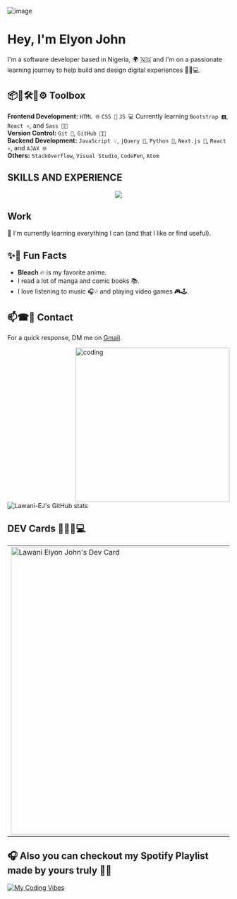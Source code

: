 ![image](https://cdn.shopify.com/s/files/1/0578/3696/1997/t/9/assets/lofiboy.gif?v=103461765217895835051680702279)

# Hey, I'm Elyon John 
I'm a software developer based in Nigeria, 🌍 🇳🇬 and I'm on a passionate learning journey to help build and design digital experiences 🔨✨💻.

## 📦🔨🛠🧱⚙ Toolbox
**Frontend Development:** `HTML 🌐` `CSS 🎨` `JS 💻` Currently learning `Bootstrap 🅱️`, `React ⚛️`, and `Sass 💅🏾`<br>
**Version Control:** `Git 🐙`, `GitHub 🐱‍💻`<br>
**Backend Development:** `JavaScript 💡`, `jQuery 🔄`, `Python 🐍`, `Next.js 🚀`, `React ⚛️`, and `AJAX 🌐`<br>
**Others:** `StackOverflow`, `Visual Studio`, `CodePen`, `Atom`

## SKILLS AND EXPERIENCE
<p align="center">
  <a href="https://skillicons.dev">
    <img src="https://skillicons.dev/icons?i=html,git,github,js,react,nextjs,py,vite,vscode,codepen" />
  </a>
</p>

## Work
🌱 I'm currently learning everything I can (and that I like or find useful).

## ✨🌟 Fun Facts
- **Bleach** 🔥 is my favorite anime.
- I read a lot of manga and comic books 📚.
- I love listening to music 🎧🎶 and playing video games 🎮🕹.

## 📫☎📧 Contact
For a quick response, DM me on [Gmail](https://mail.google.com/mail/u/0/#inbox?compose=new).

<img align="right" alt="coding" width="350" src="https://giffiles.alphacoders.com/154/154647.gif">

![Lawani-EJ's GitHub stats](https://github-readme-stats.vercel.app/api?username=Lawani-EJ&show_icons=true&bg_color=00000000)

## DEV Cards 👩🏾‍💻💻
<table>
  <tr>
    <td>
      <a href="https://app.daily.dev/lawaniej">
        <img src="https://api.daily.dev/devcards/v2/NwmKxgAp8zPcVN2MMvF0m.png?type=wide&r=kj4" width="652"" width="600" alt="Lawani Elyon John's Dev Card"/>
      </a>
    </td>
    <td>
    <a href="https://roadmap.sh"><img src="https://roadmap.sh/card/wide/65c7b032d789a518cf23e084?variant=dark&roadmaps=typescript%2Cdatastructures-and-algorithms%2Cpython%2Ctechnical-writer" alt="roadmap.sh"/></a>
    </td>
  </tr>
</table>

## 🎧 Also you can checkout my Spotify Playlist made by yours truly 👍🏿
[![My Coding Vibes](https://img.shields.io/badge/Spotify-Work%20Focus-green?logo=spotify)](https://open.spotify.com/playlist/3OzFoB3LvPSnTpKOuGV7hA?si=a05c4915a7ce45d0)

